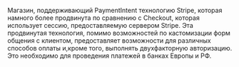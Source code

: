 Магазин, поддерживающий PaymentIntent технологию Stripe, которая намного более продвинута по сравнению с Checkout, которая использует сессию, предоставляемую сервером Stripe. Эта продвинутая технология,
помимо возможностей по кастомизации форм общения с клиентом, предоставляет возможности для различных способов оплаты и,кроме того, выполнять двухфакторную авторизацию. Это необходимо для проведения платежей в банках Европы и РФ.
